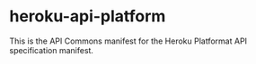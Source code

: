 heroku-api-platform
===================

This is the API Commons manifest for the Heroku Platformat API specification manifest.
